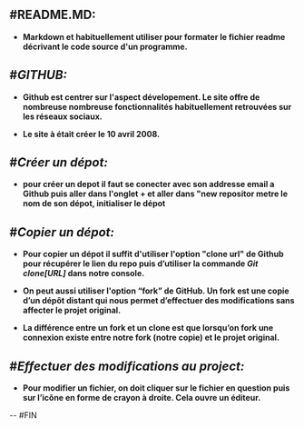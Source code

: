 #README.MD:
--

* **Markdown et habituellement utiliser pour formater le fichier readme décrivant le code source d'un programme.**  


#***GITHUB:***
--
* **Github est centrer sur l'aspect dévelopement. Le   site offre de nombreuse nombreuse fonctionnalités habituellement retrouvées sur les réseaux sociaux.**  

* **Le site à était créer le 10 avril 2008.** 

#***Créer un dépot:***
---
* **pour créer un depot il faut se conecter avec son addresse email a Github puis aller dans l'onglet + et aller dans "new repositor metre le nom de son dépot, initialiser le dépot**

#***Copier un dépot:***
---
* **Pour copier un dépot il suffit d'utiliser l'option "clone url" de Github pour récupérer le lien du repo puis d’utiliser la commande _Git clone[URL]_ dans notre console.**

* **On peut aussi utiliser l'option “fork” de GitHub. Un fork est une copie d’un dépôt distant qui nous permet d’effectuer des modifications sans affecter le projet original.**
* **La différence entre un fork et un clone est que lorsqu’on fork une connexion existe entre notre fork (notre copie) et le projet original.**

#***Effectuer des modifications au project:***
---
* **Pour modifier un fichier, on doit cliquer sur le fichier en question puis sur l’icône en forme de crayon à droite. Cela ouvre un éditeur.**

--
#FIN